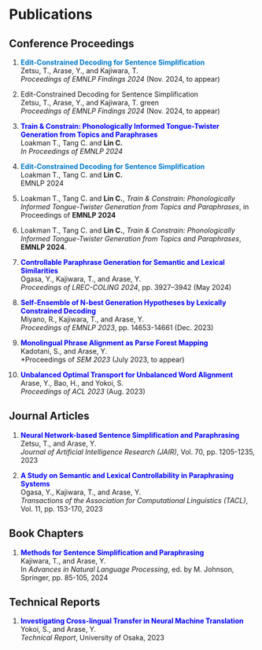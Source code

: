 
# Publications

## Conference Proceedings


1. <b style="color: #007acc;">Edit-Constrained Decoding for Sentence Simplification</b>  
   Zetsu, T., Arase, Y., and Kajiwara, T.  
   *Proceedings of EMNLP Findings 2024* (Nov. 2024, to appear)

1. <span class="publication-title">Edit-Constrained Decoding for Sentence Simplification</span>  
   Zetsu, T., Arase, Y., and Kajiwara, T. green  
   *Proceedings of EMNLP Findings 2024* (Nov. 2024, to appear)

1. <span style="color:blue;">**Train & Constrain: Phonologically Informed Tongue-Twister Generation from Topics and Paraphrases**</span>  
   Loakman T., Tang C. and **Lin C.**  
   *In Proceedings of EMNLP 2024* 

1. <b style="color: #007acc;">Edit-Constrained Decoding for Sentence Simplification</b>   
   Loakman T., Tang C. and **Lin C.**  
   <span class="publication-title">EMNLP 2024</span>  

1. Loakman T., Tang C. and **Lin C.**, *Train & Constrain: Phonologically Informed Tongue-Twister Generation from Topics and Paraphrases*, 
   in Proceedings of **EMNLP 2024**     

1. Loakman T., Tang C. and **Lin C.**, *Train & Constrain: Phonologically Informed Tongue-Twister Generation from Topics and Paraphrases*, 
   **EMNLP 2024**. 

3. <span style="color:blue;">**Controllable Paraphrase Generation for Semantic and Lexical Similarities**</span>  
   Ogasa, Y., Kajiwara, T., and Arase, Y.  
   *Proceedings of LREC-COLING 2024*, pp. 3927–3942 (May 2024)

4. <span style="color:blue;">**Self-Ensemble of N-best Generation Hypotheses by Lexically Constrained Decoding**</span>  
   Miyano, R., Kajiwara, T., and Arase, Y.  
   *Proceedings of EMNLP 2023*, pp. 14653-14661 (Dec. 2023)

5. <span style="color:blue;">**Monolingual Phrase Alignment as Parse Forest Mapping**</span>  
   Kadotani, S., and Arase, Y.  
   *Proceedings of *SEM 2023* (July 2023, to appear)

6. <span style="color:blue;">**Unbalanced Optimal Transport for Unbalanced Word Alignment**</span>  
   Arase, Y., Bao, H., and Yokoi, S.  
   *Proceedings of ACL 2023* (Aug. 2023)

## Journal Articles
1. <span style="color:blue;">**Neural Network-based Sentence Simplification and Paraphrasing**</span>  
   Zetsu, T., and Arase, Y.  
   *Journal of Artificial Intelligence Research (JAIR)*, Vol. 70, pp. 1205-1235, 2023

2. <span style="color:blue;">**A Study on Semantic and Lexical Controllability in Paraphrasing Systems**</span>  
   Ogasa, Y., Kajiwara, T., and Arase, Y.  
   *Transactions of the Association for Computational Linguistics (TACL)*, Vol. 11, pp. 153-170, 2023

## Book Chapters
1. <span style="color:blue;">**Methods for Sentence Simplification and Paraphrasing**</span>  
   Kajiwara, T., and Arase, Y.  
   In *Advances in Natural Language Processing*, ed. by M. Johnson, Springer, pp. 85-105, 2024

## Technical Reports
1. <span style="color:blue;">**Investigating Cross-lingual Transfer in Neural Machine Translation**</span>  
   Yokoi, S., and Arase, Y.  
   *Technical Report*, University of Osaka, 2023
